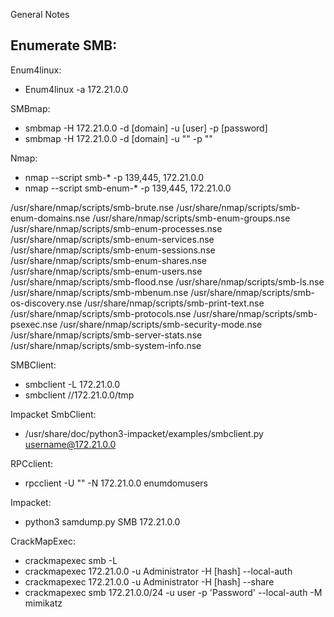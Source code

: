 General Notes


## Enumerate SMB:

Enum4linux:

- Enum4linux -a 172.21.0.0

SMBmap:

- smbmap -H 172.21.0.0 -d [domain] -u [user] -p [password]
- smbmap -H 172.21.0.0 -d [domain] -u "" -p ""

Nmap: 

- nmap --script smb-* -p 139,445, 172.21.0.0
- nmap --script smb-enum-* -p 139,445, 172.21.0.0

/usr/share/nmap/scripts/smb-brute.nse
/usr/share/nmap/scripts/smb-enum-domains.nse
/usr/share/nmap/scripts/smb-enum-groups.nse
/usr/share/nmap/scripts/smb-enum-processes.nse
/usr/share/nmap/scripts/smb-enum-services.nse
/usr/share/nmap/scripts/smb-enum-sessions.nse
/usr/share/nmap/scripts/smb-enum-shares.nse
/usr/share/nmap/scripts/smb-enum-users.nse
/usr/share/nmap/scripts/smb-flood.nse
/usr/share/nmap/scripts/smb-ls.nse
/usr/share/nmap/scripts/smb-mbenum.nse
/usr/share/nmap/scripts/smb-os-discovery.nse
/usr/share/nmap/scripts/smb-print-text.nse
/usr/share/nmap/scripts/smb-protocols.nse
/usr/share/nmap/scripts/smb-psexec.nse
/usr/share/nmap/scripts/smb-security-mode.nse
/usr/share/nmap/scripts/smb-server-stats.nse
/usr/share/nmap/scripts/smb-system-info.nse


SMBClient: 

- smbclient -L 172.21.0.0
- smbclient //172.21.0.0/tmp

Impacket SmbClient: 

- /usr/share/doc/python3-impacket/examples/smbclient.py username@172.21.0.0

RPCclient: 

- rpcclient -U "" -N 172.21.0.0 enumdomusers

Impacket: 

- python3 samdump.py SMB 172.21.0.0

CrackMapExec: 

- crackmapexec smb -L 
- crackmapexec 172.21.0.0 -u Administrator -H [hash] --local-auth
- crackmapexec 172.21.0.0 -u Administrator -H [hash] --share
- crackmapexec smb 172.21.0.0/24 -u user -p 'Password' --local-auth -M mimikatz

 

